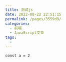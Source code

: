 ```yaml
---
title: 测试js
date: 2022-08-22 22:51:15
permalink: /pages/3559d9/
categories:
  - 前端
  - JavaScript文章
tags:
  - 
---
```

```
const a = 2
```
